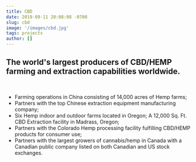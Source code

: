 ```yaml
---
title: CBD
date: 2019-09-11 20:08:08 -0700
slug: cbd
image: '/images/cbd.jpg'
tags: projects
author: []
---
```



 ## The world's largest producers of CBD/HEMP farming and extraction capabilities worldwide.
 <br/>

- Farming operations in China consisting of 14,000 acres of Hemp farms; 
-  Partners with the top Chinese extraction equipment manufacturing company; 
- Six Hemp indoor and outdoor farms located in Oregon; A 12,000 Sq. Ft. CBD Extraction facility in Madrass, Oregon; 
- Partners with the Colorado Hemp processing facility fulfilling CBD/HEMP products for consumer use; 
- Partners with the largest growers of cannabis/hemp in Canada with a Canadian public company listed on both Canadian and US stock exchanges.